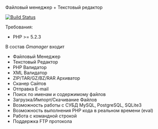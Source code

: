 Файловый менеджер + Текстовый редактор

[![Build Status](https://secure.travis-ci.org/Gemorroj/gmanager.png?branch=master)](https://travis-ci.org/Gemorroj/gmanager)

Требования:
- PHP >= 5.2.3

В состав *Gmanager* входит
 * Файловый Менеджер
 * Текстовый Редактор
 * PHP Валидатор
 * XML Валидатор
 * ZIP/TAR/GZ/BZ/RAR Архиватор
 * Сканер Сайтов
 * Отправка E-mail
 * Поиск по именам и содержимому файлов
 * Загрузка/Импорт/Скачивание Файлов
 * Возможность работы с СУБД MySQL, PostgreSQL, SQLite3
 * Возможность выполнения PHP кода в реальном времени (eval)
 * Работа с командной строкой
 * Поддержка FTP протокола